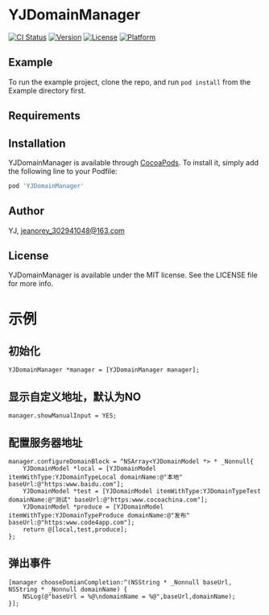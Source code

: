 # YJDomainManager

[![CI Status](https://img.shields.io/travis/YJ/YJDomainManager.svg?style=flat)](https://travis-ci.org/YJ/YJDomainManager)
[![Version](https://img.shields.io/cocoapods/v/YJDomainManager.svg?style=flat)](https://cocoapods.org/pods/YJDomainManager)
[![License](https://img.shields.io/cocoapods/l/YJDomainManager.svg?style=flat)](https://cocoapods.org/pods/YJDomainManager)
[![Platform](https://img.shields.io/cocoapods/p/YJDomainManager.svg?style=flat)](https://cocoapods.org/pods/YJDomainManager)

## Example

To run the example project, clone the repo, and run `pod install` from the Example directory first.

## Requirements

## Installation

YJDomainManager is available through [CocoaPods](https://cocoapods.org). To install
it, simply add the following line to your Podfile:

```ruby
pod 'YJDomainManager'
```

## Author

YJ, jeanorey_302941048@163.com

## License

YJDomainManager is available under the MIT license. See the LICENSE file for more info.

# 示例
## 初始化 
    YJDomainManager *manager = [YJDomainManager manager];

## 显示自定义地址，默认为NO
    manager.showManualInput = YES;

## 配置服务器地址
    manager.configureDomainBlock = ^NSArray<YJDomainModel *> * _Nonnull{
        YJDomainModel *local = [YJDomainModel itemWithType:YJDomainTypeLocal domainName:@"本地" baseUrl:@"https:www.baidu.com"];
        YJDomainModel *test = [YJDomainModel itemWithType:YJDomainTypeTest domainName:@"测试" baseUrl:@"https:www.cocoachina.com"];
        YJDomainModel *produce = [YJDomainModel itemWithType:YJDomainTypeProduce domainName:@"发布" baseUrl:@"https:www.code4app.com"];
        return @[local,test,produce];
    };
## 弹出事件
    [manager chooseDomianCompletion:^(NSString * _Nonnull baseUrl, NSString * _Nonnull domainName) {
        NSLog(@"baseUrl = %@\ndomainName = %@",baseUrl,domainName);
    }];
